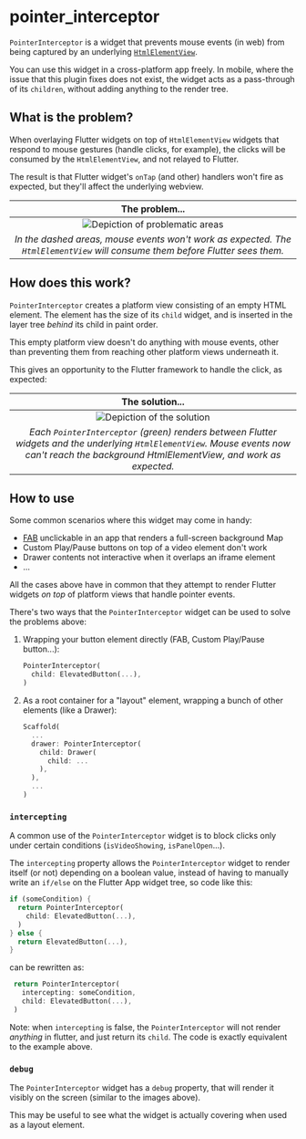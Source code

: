# pointer_interceptor

`PointerInterceptor` is a widget that prevents mouse events (in web) from being captured by an underlying [`HtmlElementView`](https://api.flutter.dev/flutter/widgets/HtmlElementView-class.html).

You can use this widget in a cross-platform app freely. In mobile, where the issue that this plugin fixes does not exist, the widget acts as a pass-through of its `children`, without adding anything to the render tree.

## What is the problem?

When overlaying Flutter widgets on top of `HtmlElementView` widgets that respond to mouse gestures (handle clicks, for example), the clicks will be consumed by the `HtmlElementView`, and not relayed to Flutter.

The result is that Flutter widget's `onTap` (and other) handlers won't fire as expected, but they'll affect the underlying webview.

|The problem...|
|:-:|
|![Depiction of problematic areas](https://raw.githubusercontent.com/flutter/packages/master/packages/pointer_interceptor/doc/img/affected-areas.png)|
|_In the dashed areas, mouse events won't work as expected. The `HtmlElementView` will consume them before Flutter sees them._|


## How does this work?

`PointerInterceptor` creates a platform view consisting of an empty HTML element. The element has the size of its `child` widget, and is inserted in the layer tree _behind_ its child in paint order.

This empty platform view doesn't do anything with mouse events, other than preventing them from reaching other platform views underneath it.

This gives an opportunity to the Flutter framework to handle the click, as expected:

|The solution...|
|:-:|
|![Depiction of the solution](https://raw.githubusercontent.com/flutter/packages/master/packages/pointer_interceptor/doc/img/fixed-areas.png)|
|_Each `PointerInterceptor` (green) renders between Flutter widgets and the underlying `HtmlElementView`. Mouse events now can't reach the background HtmlElementView, and work as expected._|

## How to use

Some common scenarios where this widget may come in handy:

* [FAB](https://api.flutter.dev/flutter/material/FloatingActionButton-class.html) unclickable in an app that renders a full-screen background Map
* Custom Play/Pause buttons on top of a video element don't work
* Drawer contents not interactive when it overlaps an iframe element
* ...

All the cases above have in common that they attempt to render Flutter widgets *on top* of platform views that handle pointer events.

There's two ways that the `PointerInterceptor` widget can be used to solve the problems above:

1. Wrapping your button element directly (FAB, Custom Play/Pause button...):

    ```dart
    PointerInterceptor(
      child: ElevatedButton(...),
    )
    ```

2. As a root container for a "layout" element, wrapping a bunch of other elements (like a Drawer):

    ```dart
    Scaffold(
      ...
      drawer: PointerInterceptor(
        child: Drawer(
          child: ...
        ),
      ),
      ...
    )
    ```

### `intercepting`

A common use of the `PointerInterceptor` widget is to block clicks only under
certain conditions (`isVideoShowing`, `isPanelOpen`...).

The `intercepting` property allows the `PointerInterceptor` widget to render
itself (or not) depending on a boolean value, instead of having to manually
write an `if/else` on the Flutter App widget tree, so code like this:

  ```dart
  if (someCondition) {
    return PointerInterceptor(
      child: ElevatedButton(...),
    )
  } else {
    return ElevatedButton(...),
  }
  ```

can be rewritten as:

   ```dart
    return PointerInterceptor(
      intercepting: someCondition,
      child: ElevatedButton(...),
    )
   ```

Note: when `intercepting` is false, the `PointerInterceptor` will not render
_anything_ in flutter, and just return its `child`. The code is exactly
equivalent to the example above.

### `debug`

The `PointerInterceptor` widget has a `debug` property, that will render it visibly on the screen (similar to the images above).

This may be useful to see what the widget is actually covering when used as a layout element.
